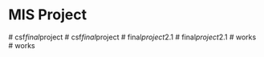 # MIS Project
#   c s f _ f i n a l _ p r o j e c t  
 #   c s f _ f i n a l _ p r o j e c t  
 #   f i n a l _ p r o j e c t _ 2 . 1  
 #   f i n a l _ p r o j e c t _ 2 . 1  
 #   w o r k s  
 #   w o r k s  
 